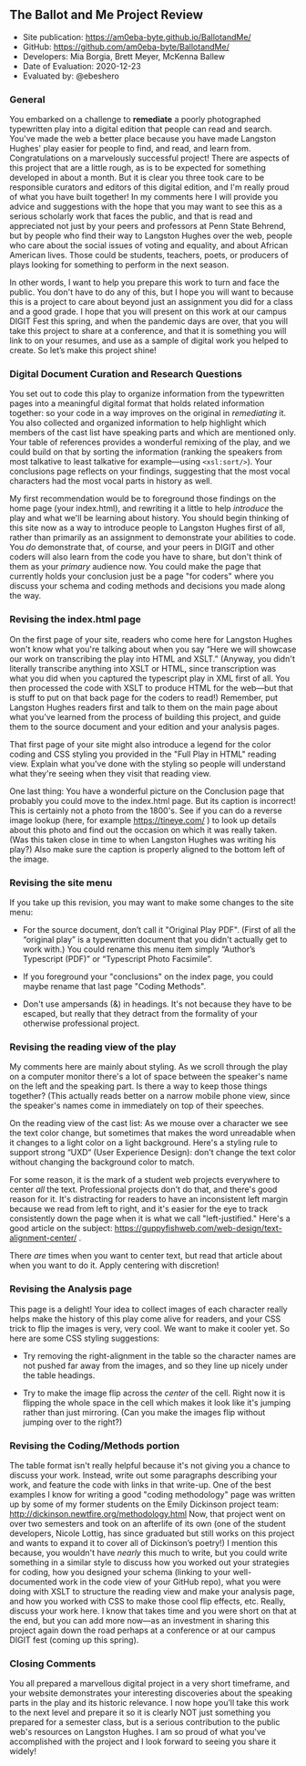 ## The Ballot and Me Project Review


* Site publication: <https://am0eba-byte.github.io/BallotandMe/>
* GitHub: <https://github.com/am0eba-byte/BallotandMe/>
* Developers: Mia Borgia, Brett Meyer, McKenna Ballew 
* Date of Evaluation: 2020-12-23
* Evaluated by: @ebeshero

### General  
You embarked on a challenge to **remediate** a poorly photographed typewritten play into a digital edition that people can read and search. You've made the web a better place because you have made Langston Hughes' play easier for people to find, and read, and learn from. Congratulations on a marvelously successful project! There are aspects of this project that are a little rough, as is to be expected for something developed in about a month. But it is clear you three took care to be responsible curators and editors of this digital edition, and I'm really proud of what you have built together! In my comments here I will provide you advice and suggestions with the hope that you may want to see this as a serious scholarly work that faces the public, and that is read and appreciated not just by your peers and professors at Penn State Behrend, but by people who find their way to Langston Hughes over the web, people who care about the social issues of voting and equality, and about African American lives. Those could be students, teachers, poets, or producers of plays looking for something to perform in the next season. 

In other words, I want to help you prepare this work to turn and face the public. You don't have to do any of this, but I hope you will want to because this is a project to care about beyond just an assignment you did for a class and a good grade. I hope that you will present on this work at our campus DIGIT Fest this spring, and when the pandemic days are over, that you will take this project to share at a conference, and that it is something you will link to on your resumes, and use as a sample of digital work you helped to create. So let’s make this project shine!  

### Digital Document Curation and Research Questions
You set out to code this play to organize information from the typewritten pages into a meaningful digital format that holds related information together: so your code in a way improves on the original in *remediating* it. You also collected and organized information to help highlight which members of  the cast list have speaking parts and which are mentioned only. Your table of references provides a wonderful remixing of the play, and we could build on that by sorting the information (ranking the speakers from most talkative to least talkative for example—using `<xsl:sort/>`). Your conclusions page reflects on your findings, suggesting that the most vocal characters had the most vocal parts in history as well.

My first recommendation would be to foreground those findings on the home page (your index.html), and rewriting it a little to help *introduce* the play and what we'll be learning about history. You should begin thinking of this site now as a way to introduce people to Langston Hughes first of all, rather than primarily as an assignment to demonstrate your abilities to code. You *do* demonstrate that, of course, and your peers in DIGIT and other coders will also learn from the code you have to share, but don't think of them as your *primary* audience now. You could make the page that currently holds your conclusion just be a page "for coders" where you discuss your schema and coding methods and decisions you made along the way.

### Revising the index.html page

On the first page of your site, readers who come here for Langston Hughes won't know what you're talking about when you say “Here we will showcase our work on transcribing the play into HTML and XSLT.” (Anyway, you didn't literally transcribe anything into XSLT or HTML, since transcription was what you did when you captured the typescript play in XML first of all. You then processed the code with XSLT to produce HTML for the web—but that is stuff to put on that back page for the coders to read!) Remember, put Langston Hughes readers first and talk to them on the main page about what you've learned from the process of building this project, and guide them to the source document and your edition and your analysis pages.

That first page of your site might also introduce a legend for the color coding and CSS styling you provided in the "Full Play in HTML" reading view. Explain what you've done with the styling so people will understand what they're seeing when they visit that reading view.

One last thing: You have a wonderful picture on the Conclusion page that probably you could move to the index.html page. But its caption is incorrect! This is certainly not a photo from the 1800's. See if you can do a reverse image lookup (here, for example https://tineye.com/ ) to look up details about this photo and find out the occasion on which it was really taken. (Was this taken close in time to when Langston Hughes was writing his play?) Also make sure the caption is properly aligned to the bottom left of the image. 

### Revising the site menu

If you take up this revision, you may want to make some changes to the site menu: 

* For the source document, don’t call it "Original Play PDF". (First of all the “original play” is a typewritten document that you didn't actually get to work with.) You could rename this menu item simply “Author’s Typescript (PDF)” or “Typescript Photo Facsimile”. 

* If you foreground your "conclusions" on the index page, you could maybe rename that last page "Coding Methods".

* Don't use ampersands (&) in headings. It's not because they have to be escaped, but really that they detract from the formality of your otherwise professional project.

### Revising the reading view of the play

My comments here are mainly about styling. As we scroll through the play on a computer monitor there's a lot of space between the speaker's name on the left and the speaking part. Is there a way to keep those things together? (This actually reads better on a narrow mobile phone view, since the speaker's names come in immediately on top of their speeches.

On the reading view of the cast list: As we mouse over a character we see the text color change, but sometimes that makes the word unreadable when it changes to a light color on a light background. Here's a styling rule to support strong “UXD“ (User Experience Design): don't change the text color without changing the background color to match. 

For some reason, it is the mark of a student web projects everywhere to center *all* the text. Professional projects don't do that, and there's good reason for it. It's distracting for readers to have an inconsistent left margin because we read from left to right, and it's easier for the eye to track consistently down the page when it is what we call "left-justified." Here's a good article on the subject: <https://guppyfishweb.com/web-design/text-alignment-center/> . 

There *are* times when you want to center text, but read that article about when you want to do it. Apply centering with discretion! 

### Revising the Analysis page

This page is a delight! Your idea to collect images of each character really helps make the history of this play come alive for readers, and your CSS trick to flip the images is very, very cool. We want to make it cooler yet. So here are some CSS styling suggestions:

* Try removing the right-alignment in the table so the character names are not pushed far away from the images, and so they line up nicely under the table headings.

* Try to make the image flip across the *center* of the cell. Right now it is flipping the whole space in the cell which makes it look like it's jumping rather than just mirroring. (Can you make the images flip without jumping over to the right?)

### Revising the Coding/Methods portion
The table format isn't really helpful because it's not giving you a chance to discuss your work. Instead, write out some paragraphs describing your work, and feature the code with links in that write-up. One of the best examples I know for writing a good "coding methodology" page was written up by some of my former students on the Emily Dickinson project team: <http://dickinson.newtfire.org/methodology.html>
Now, that project went on over two semesters and took on an afterlife of its own (one of the student developers, Nicole Lottig, has since graduated but still works on this project and wants to expand it to cover all of Dickinson’s poetry!) I mention this because, you wouldn't have *nearly* this much to write, but you could write something in a similar style to discuss how you worked out your strategies for coding, how you designed your schema (linking to your well-documented work in the code view of your GitHub repo), what you were doing with XSLT to structure the reading view and make your analysis page, and how you worked with CSS to make those cool flip effects, etc. Really, discuss your work here. I know that takes time and you were short on that at the end, but you can add more now—as an investment in sharing this project again down the road perhaps at a conference or at our campus DIGIT fest (coming up this spring). 

### Closing Comments
You all prepared a marvellous digital project in a very short timeframe, and your website demonstrates your interesting discoveries about the speaking parts in the play and its historic relevance. I now hope you’ll take this work to the next level and prepare it so it is clearly NOT just something you prepared for a semester class, but is a serious contribution to the public web's resources on Langston Hughes. I am so proud of what you've accomplished with the project and I look forward to seeing you share it widely! 
